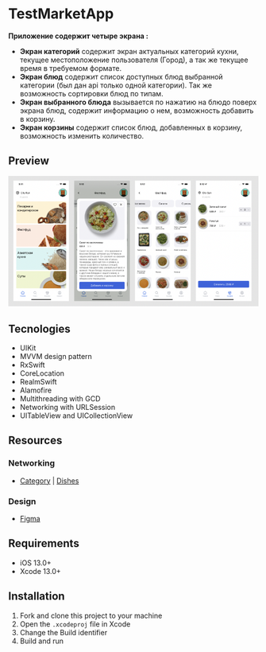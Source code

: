 # TestMarketApp

**Приложение содержит четыре экрана :** 
 * **Экран категорий** содержит экран актуальных категорий кухни, текущее местоположение пользователя (Город), а так же текущее время в требуемом формате.
 * **Экран блюд** содержит список доступных блюд выбранной категории (был дан api только одной категории). Так же возможность сортировки блюд по типам. 
 * **Экран выбранного блюда** вызывается по нажатию на блюдо поверх экрана блюд, содержит информацию о нем, возможность добавить в корзину.
 * **Экран корзины** содержит список блюд, добавленных в корзину, возможность изменить количество.
 
## Preview
![Screen](https://github.com/GregoryDushin/TestApp/blob/main/ScreenTestApp.png?raw=true)

## Tecnologies

* UIKit
* MVVM design pattern
* RxSwift
* CoreLocation
* RealmSwift
* Alamofire
* Multithreading with GCD
* Networking with URLSession
* UITableView and UICollectionView

## Resources
### Networking
* [Category](https://run.mocky.io/v3/058729bd-1402-4578-88de-265481fd7d54) | [Dishes](https://run.mocky.io/v3/aba7ecaa-0a70-453b-b62d-0e326c859b3b)
### Design
* [Figma](https://www.figma.com/file/fSVhgQTluvoqkAa6ZnpQQO/%D0%A2%D0%B5%D1%81%D1%82%D0%BE%D0%B2%D0%BE%D0%B5-%D0%BF%D1%80%D0%B8%D0%BB%D0%BE%D0%B6%D0%B5%D0%BD%D0%B8%D0%B5_ios?type=design&node-id=0%3A1&mode=design&t=i8rS3cLLnEqkBIgg-1) 

## Requirements
* iOS 13.0+
* Xcode 13.0+

## Installation
1. Fork and clone this project to your machine
2. Open the `.xcodeproj` file in Xcode
3. Change the Build identifier
4. Build and run
